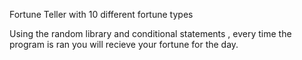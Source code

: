Fortune Teller with 10 different fortune types

Using the random library and conditional statements , every time the program is ran you will recieve your fortune for the day.
